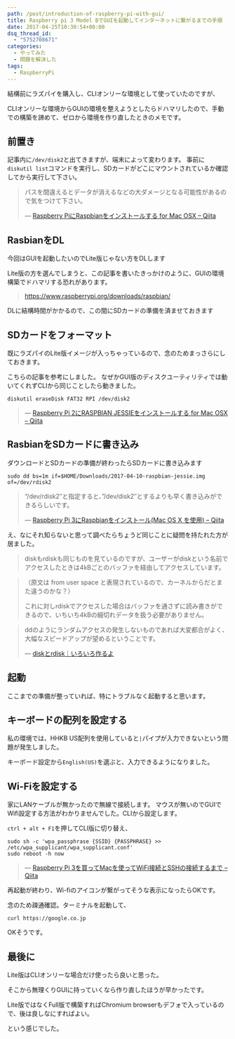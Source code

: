 ```yaml
---
path: /post/introduction-of-raspberry-pi-with-gui/
title: Raspberry pi 3 Model BでGUIを起動してインターネットに繋がるまでの手順
date: 2017-04-25T10:30:54+00:00
dsq_thread_id:
  - "5752708671"
categories:
  - やってみた
  - 問題を解決した
tags:
  - RaspberryPi
---
```

結構前にラズパイを購入し、CLIオンリーな環境として使っていたのですが、
  
CLIオンリーな環境からGUIの環境を整えようとしたらドハマリしたので、手動での構築を諦めて、ゼロから環境を作り直したときのメモです。



<!--more-->



前置き
----------------------------------------


記事内に`/dev/disk2`と出てきますが、端末によって変わります。 事前に`diskutil list`コマンドを実行し、SDカードがどこにマウントされているか確認してから実行して下さい。

> パスを間違えるとデータが消えるなどの大ダメージとなる可能性があるので気をつけて下さい。
> 
> &mdash; [Raspberry PiにRaspbianをインストールする for Mac OSX &#8211; Qiita](http://qiita.com/ttyokoyama/items/7afe6404fd8d3e910d09)

RasbianをDL
----------------------------------------


今回はGUIを起動したいのでLite版じゃない方をDLします
  
Lite版の方を選んでしまうと、この記事を書いたきっかけのように、GUIの環境構築でドハマリする恐れがあります。

> <https://www.raspberrypi.org/downloads/raspbian/>

DLに結構時間がかかるので、この間にSDカードの準備を済ませておきます

SDカードをフォーマット
----------------------------------------


既にラズパイのLite版イメージが入っちゃっているので、念のためまっさらにしておきます。

こちらの記事を参考にしました。 なぜかGUI版のディスクユーティリティでは動いてくれずCLIから同じことしたら動きました。


```
diskutil eraseDisk FAT32 RPI /dev/disk2
```


> &mdash; [Raspberry Pi 2にRASPBIAN JESSIEをインストールする for Mac OSX &#8211; Qiita](http://qiita.com/moutend/items/7ede458aec97056dfd5e#sd%E3%82%AB%E3%83%BC%E3%83%89%E3%81%AE%E3%83%95%E3%82%A9%E3%83%BC%E3%83%9E%E3%83%83%E3%83%88)

RasbianをSDカードに書き込み
----------------------------------------


ダウンロードとSDカードの準備が終わったらSDカードに書き込みます


```
sudo dd bs=1m if=$HOME/Downloads/2017-04-10-raspbian-jessie.img of=/dev/rdisk2
```


> &#8220;/dev/rdisk2&#8243;と指定すると、&#8221;/dev/disk2&#8243;とするよりも早く書き込みができるらしいです。
> 
> &mdash; [Raspberry Pi 3にRaspbianをインストール(Mac OS X を使用) &#8211; Qiita](http://qiita.com/onlyindreams/items/acc70807b69b43e176bf)

え、なにそれ知らないと思って調べたらちょうど同じことに疑問を持たれた方が居ました。

> diskもrdiskも同じものを見ているのですが、ユーザーがdiskという名前でアクセスしたときは4kBごとのバッファを経由してアクセスしています。
    
> （原文は from user space と表現されているので、カーネルからだとまた違うのかな？）
> 
> これに対しrdiskでアクセスした場合はバッファを通さずに読み書きができるので、いちいち4kBの細切れデータを扱う必要がありません。
    
> ddのようにランダムアクセスの発生しないものであれば大変都合がよく、大幅なスピードアップが望めるということです。
> 
> &mdash; [diskとrdisk｜いろいろ作るよ](http://www.iroiro-making.com/disk-and-rdisk.html)

起動
----------------------------------------


ここまでの準備が整っていれば、特にトラブルなく起動すると思います。

キーボードの配列を設定する
----------------------------------------


私の環境では、HHKB US配列を使用していると`|`パイプが入力できないという問題が発生しました。
  
キーボード設定から`English(US)`を選ぶと、入力できるようになりました。

Wi-Fiを設定する
----------------------------------------


家にLANケーブルが無かったので無線で接続します。 マウスが無いのでGUIでWifi設定する方法がわかりませんでした。CLIから設定します。
  
`ctrl + alt + F1`を押してCLI版に切り替え、


```
sudo sh -c 'wpa_passphrase {SSID} {PASSPHRASE} >> /etc/wpa_supplicant/wpa_supplicant.conf'
sudo reboot -h now
```


> &mdash; [Raspberry Pi 3を買ってMacを使ってWiFi接続とSSHの接続するまで &#8211; Qiita](http://qiita.com/toshihirock/items/8e7f0887b565defe7989)

再起動が終わり、Wi-fiのアイコンが繋がってそうな表示になったらOKです。
  
念のため疎通確認。ターミナルを起動して、


```
curl https://google.co.jp
```


OKそうです。

最後に
----------------------------------------


Lite版はCLIオンリーな場合だけ使ったら良いと思った。
  
そこから無理くりGUIに持っていくなら作り直したほうが早かったです。

Lite版ではなくFull版で構築すればChromium browserもデフォで入っているので、後は良しなにすればよい。
  
という感じでした。

<div style="font-size:0px;height:0px;line-height:0px;margin:0;padding:0;clear:both">
</div>